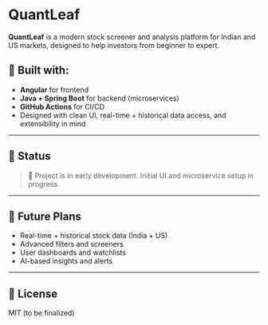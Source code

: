 # QuantLeaf

**QuantLeaf** is a modern stock screener and analysis platform for Indian and US markets, designed to help investors from beginner to expert.

## 🚀 Built with:
- **Angular** for frontend
- **Java + Spring Boot** for backend (microservices)
- **GitHub Actions** for CI/CD
- Designed with clean UI, real-time + historical data access, and extensibility in mind

---

## 📌 Status

> 🚧 Project is in early development. Initial UI and microservice setup in progress.

---

## 🧭 Future Plans

- Real-time + historical stock data (India + US)
- Advanced filters and screeners
- User dashboards and watchlists
- AI-based insights and alerts

---

## 📄 License

MIT (to be finalized)

